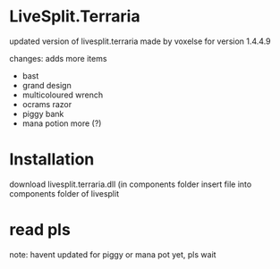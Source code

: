 # LiveSplit.Terraria
updated version of livesplit.terraria made by voxelse for version 1.4.4.9

changes:
adds more items
- bast
- grand design
- multicoloured wrench
- ocrams razor
- piggy bank
- mana potion
more (?)

# Installation
download livesplit.terraria.dll (in components folder
insert file into components folder of livesplit 

# read pls
note: havent updated for piggy or mana pot yet, pls wait 
